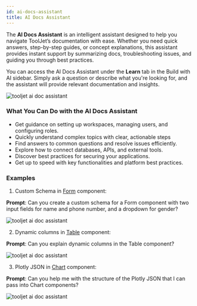 ```yaml
---
id: ai-docs-assistant
title: AI Docs Assistant
---
```


The **AI Docs Assistant** is an intelligent assistant designed to help you navigate ToolJet’s documentation with ease. Whether you need quick answers, step-by-step guides, or concept explanations, this assistant provides instant support by summarizing docs, troubleshooting issues, and guiding you through best practices.

You can access the AI Docs Assistant under the **Learn** tab in the Build with AI sidebar. Simply ask a question or describe what you're looking for, and the assistant will provide relevant documentation and insights.

<div style={{textAlign: 'center', marginBottom:'15px'}}>

<img className="screenshot-full"  src="/img/tooljet-ai/doc0.png" alt="tooljet ai doc assistant" />
 
</div>

### What You Can Do with the AI Docs Assistant  
- Get guidance on setting up workspaces, managing users, and configuring roles.  
- Quickly understand complex topics with clear, actionable steps   
- Find answers to common questions and resolve issues efficiently.  
- Explore how to connect databases, APIs, and external tools.  
- Discover best practices for securing your applications.  
- Get up to speed with key functionalities and platform best practices.  

### Examples

1. Custom Schema in [Form](/docs/widgets/form/) component:

 **Prompt**: Can you create a custom schema for a Form component with two input fields for name and phone number, and a dropdown for gender?

<div style={{textAlign: 'center',  marginBottom:'15px'}}>

<img className="screenshot-full"  src="/img/tooljet-ai/doc1.png" alt="tooljet ai doc assistant" />
 
</div>


 2. Dynamic columns in [Table](/docs/widgets/table/table-properties/) component:

 **Prompt**: Can you explain dynamic columns in the Table component?

<div style={{textAlign: 'center',  marginBottom:'15px'}}>

<img className="screenshot-full" src="/img/tooljet-ai/doc2.png" alt="tooljet ai doc assistant" />
 
</div>


 3. Plotly JSON in [Chart](/docs/widgets/chart/) component:

   **Prompt**: Can you help me with the structure of the Plotly JSON that I can pass into Chart components?

<div style={{textAlign: 'center',  marginBottom:'15px'}}>

<img className="screenshot-full" src="/img/tooljet-ai/doc3.png" alt="tooljet ai doc assistant" />
 
</div>